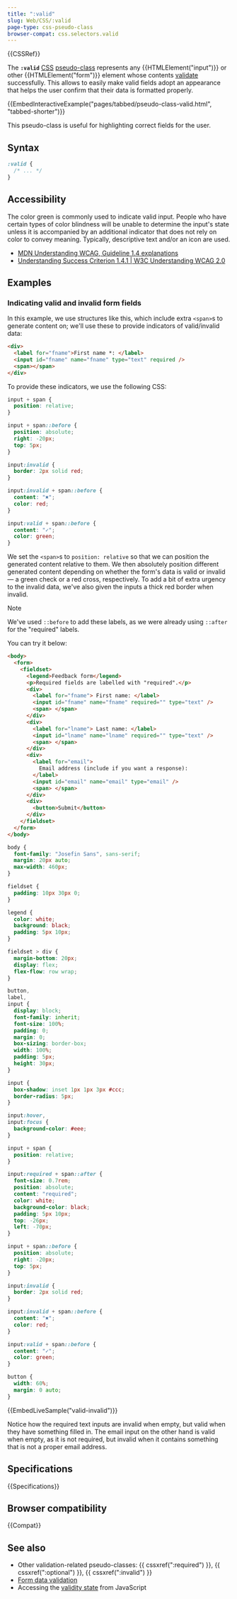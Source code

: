 ```yaml
---
title: ":valid"
slug: Web/CSS/:valid
page-type: css-pseudo-class
browser-compat: css.selectors.valid
---
```


{{CSSRef}}

The **`:valid`** [CSS](/en-US/docs/Web/CSS) [pseudo-class](/en-US/docs/Web/CSS/Pseudo-classes) represents any {{HTMLElement("input")}} or other {{HTMLElement("form")}} element whose contents [validate](/en-US/docs/Web/HTML/Constraint_validation) successfully. This allows to easily make valid fields adopt an appearance that helps the user confirm that their data is formatted properly.

{{EmbedInteractiveExample("pages/tabbed/pseudo-class-valid.html", "tabbed-shorter")}}

This pseudo-class is useful for highlighting correct fields for the user.

## Syntax

```css
:valid {
  /* ... */
}
```

## Accessibility

The color green is commonly used to indicate valid input. People who have certain types of color blindness will be unable to determine the input's state unless it is accompanied by an additional indicator that does not rely on color to convey meaning. Typically, descriptive text and/or an icon are used.

- [MDN Understanding WCAG, Guideline 1.4 explanations](/en-US/docs/Web/Accessibility/Understanding_WCAG/Perceivable#guideline_1.4_make_it_easier_for_users_to_see_and_hear_content_including_separating_foreground_from_background)
- [Understanding Success Criterion 1.4.1 | W3C Understanding WCAG 2.0](https://www.w3.org/TR/UNDERSTANDING-WCAG20/visual-audio-contrast-without-color.html)

## Examples

### Indicating valid and invalid form fields

In this example, we use structures like this, which include extra `<span>`s to generate content on; we'll use these to provide indicators of valid/invalid data:

```html
<div>
  <label for="fname">First name *: </label>
  <input id="fname" name="fname" type="text" required />
  <span></span>
</div>
```

To provide these indicators, we use the following CSS:

```css
input + span {
  position: relative;
}

input + span::before {
  position: absolute;
  right: -20px;
  top: 5px;
}

input:invalid {
  border: 2px solid red;
}

input:invalid + span::before {
  content: "✖";
  color: red;
}

input:valid + span::before {
  content: "✓";
  color: green;
}
```

We set the `<span>`s to `position: relative` so that we can position the generated content relative to them. We then absolutely position different generated content depending on whether the form's data is valid or invalid — a green check or a red cross, respectively. To add a bit of extra urgency to the invalid data, we've also given the inputs a thick red border when invalid.

> [!NOTE]
> We've used `::before` to add these labels, as we were already using `::after` for the "required" labels.

You can try it below:

```html live-sample___valid-invalid
<body>
  <form>
    <fieldset>
      <legend>Feedback form</legend>
      <p>Required fields are labelled with "required".</p>
      <div>
        <label for="fname"> First name: </label>
        <input id="fname" name="fname" required="" type="text" />
        <span> </span>
      </div>
      <div>
        <label for="lname"> Last name: </label>
        <input id="lname" name="lname" required="" type="text" />
        <span> </span>
      </div>
      <div>
        <label for="email">
          Email address (include if you want a response):
        </label>
        <input id="email" name="email" type="email" />
        <span> </span>
      </div>
      <div>
        <button>Submit</button>
      </div>
    </fieldset>
  </form>
</body>
```

```css live-sample___valid-invalid
body {
  font-family: "Josefin Sans", sans-serif;
  margin: 20px auto;
  max-width: 460px;
}

fieldset {
  padding: 10px 30px 0;
}

legend {
  color: white;
  background: black;
  padding: 5px 10px;
}

fieldset > div {
  margin-bottom: 20px;
  display: flex;
  flex-flow: row wrap;
}

button,
label,
input {
  display: block;
  font-family: inherit;
  font-size: 100%;
  padding: 0;
  margin: 0;
  box-sizing: border-box;
  width: 100%;
  padding: 5px;
  height: 30px;
}

input {
  box-shadow: inset 1px 1px 3px #ccc;
  border-radius: 5px;
}

input:hover,
input:focus {
  background-color: #eee;
}

input + span {
  position: relative;
}

input:required + span::after {
  font-size: 0.7rem;
  position: absolute;
  content: "required";
  color: white;
  background-color: black;
  padding: 5px 10px;
  top: -26px;
  left: -70px;
}

input + span::before {
  position: absolute;
  right: -20px;
  top: 5px;
}

input:invalid {
  border: 2px solid red;
}

input:invalid + span::before {
  content: "✖";
  color: red;
}

input:valid + span::before {
  content: "✓";
  color: green;
}

button {
  width: 60%;
  margin: 0 auto;
}
```

{{EmbedLiveSample("valid-invalid")}}

Notice how the required text inputs are invalid when empty, but valid when they have something filled in. The email input on the other hand is valid when empty, as it is not required, but invalid when it contains something that is not a proper email address.

## Specifications

{{Specifications}}

## Browser compatibility

{{Compat}}

## See also

- Other validation-related pseudo-classes: {{ cssxref(":required") }}, {{ cssxref(":optional") }}, {{ cssxref(":invalid") }}
- [Form data validation](/en-US/docs/Learn/Forms/Form_validation)
- Accessing the [validity state](/en-US/docs/Web/API/ValidityState) from JavaScript
